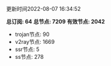 更新时间2022-08-07 16:34:52

**总订阅: 64**
**总节点: 7209**
**有效节点: 2042**
- trojan节点: 90
- v2ray节点: 1669
- ssr节点: 5
- ss节点: 278
